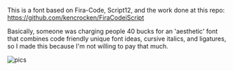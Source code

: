 This is a font based on Fira-Code, Script12, and the work done at this repo: https://github.com/kencrocken/FiraCodeiScript

Basically, someone was charging people 40 bucks for an 'aesthetic' font that combines code friendly unique font ideas, cursive italics, and ligatures, so I made this because I'm not willing to pay that much.

![pics](https://github.com/trisimix/mozarela/blob/master/mozarela.png?raw=true)
